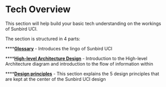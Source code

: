# Tech Overview

This section will help build your basic tech understanding on the workings of Sunbird UCI.&#x20;

The section is structured in 4 parts:

****[**Glossary**](glossary.md) - Introduces the lingo of Sunbird UCI

****[**High-level Architecture Design**](high-level-tech-architecture.md) - Introduction to the High-level Architecture diagram and introduction to the flow of information within

****[**Design principles**](design-principles.md) - This section explains the 5 design principles that are kept at the center of the Sunbird UCI design

